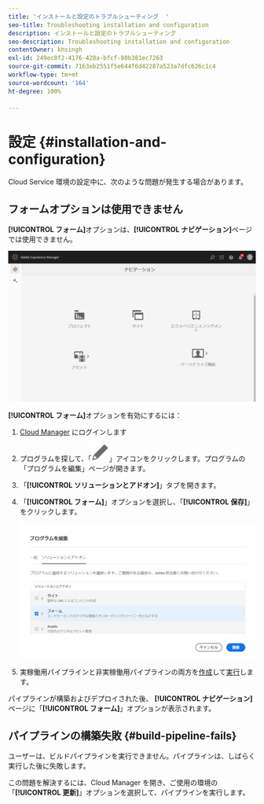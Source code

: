 ```yaml
---
title: 'インストールと設定のトラブルシューティング  '
seo-title: Troubleshooting installation and configuration
description: インストールと設定のトラブルシューティング
seo-description: Troubleshooting installation and configuration
contentOwner: khsingh
exl-id: 249ec8f2-4176-428a-bfcf-80b381ec7263
source-git-commit: 7163eb2551f5e644f6d42287a523a7dfc626c1c4
workflow-type: tm+mt
source-wordcount: '164'
ht-degree: 100%

---
```


# 設定 {#installation-and-configuration}

Cloud Service 環境の設定中に、次のような問題が発生する場合があります。

## フォームオプションは使用できません

**[!UICONTROL フォーム]**&#x200B;オプションは、**[!UICONTROL ナビゲーション]**&#x200B;ページでは使用できません。

![フォームオプションは使用できません](assets/installation-configuration-forms-option-unavailable-troubleshooting.png)

**[!UICONTROL フォーム]**&#x200B;オプションを有効にするには：

1. [Cloud Manager](https://experience.adobe.com/) にログインします
1. プログラムを探して、「![フォームオプションは使用できません](assets/Smock_Edit_18_N.svg)」アイコンをクリックします。プログラムの「プログラムを編集」ページが開きます。
1. 「**[!UICONTROL ソリューションとアドオン]**」タブを開きます。
1. 「**[!UICONTROL フォーム]**」オプションを選択し、「**[!UICONTROL 保存]**」をクリックします。

   ![「フォーム」オプションを選択します](assets/installation-configuration-select-forms-option.png)
1. 実稼働用パイプラインと非実稼働用パイプラインの両方を[作成](https://experienceleague.adobe.com/docs/experience-manager-cloud-manager/using/how-to-use/configuring-pipeline.html?lang=ja#how-to-use)して[実行](https://experienceleague.adobe.com/docs/experience-manager-cloud-manager/using/how-to-use/deploying-code.html?lang=ja)します。

パイプラインが構築およびデプロイされた後、 **[!UICONTROL ナビゲーション]** ページに「**[!UICONTROL フォーム]**」オプションが表示されます。

<!--  
## Environment creation fails {#environment-creation-fails}

Users are unable to create an [!DNL AEM Forms] as a Cloud Service environment. The environment creation fails after running for some time.

A missing profile can lead to environment creation failure. Check that the profile exists in Admin Console. If the profile does not exist, perform the following steps to create the profile:

1. Log in to [Admin Console](https://adminconsole.adobe.com/). Use Adobe ID of administrator provisioned to use Automated Forms Conversion Service to login. Do not any other ID or Federated ID to login.
1. Click the **[!UICONTROL Automated Forms Conversion Service]** option.
1. Click **[!UICONTROL New Profile]** in the Products tab.
1. Specify Name, Display Name, and Description for the profile. Click **[!UICONTROL Done]**. A profile is created.

If the profile exists and issues still persist, contact Adobe Support. -->

## パイプラインの構築失敗 {#build-pipeline-fails}

ユーザーは、ビルドパイプラインを実行できません。パイプラインは、しばらく実行した後に失敗します。

この問題を解決するには、Cloud Manager を開き、ご使用の環境の「**[!UICONTROL 更新]**」オプションを選択して、パイプラインを実行します。
